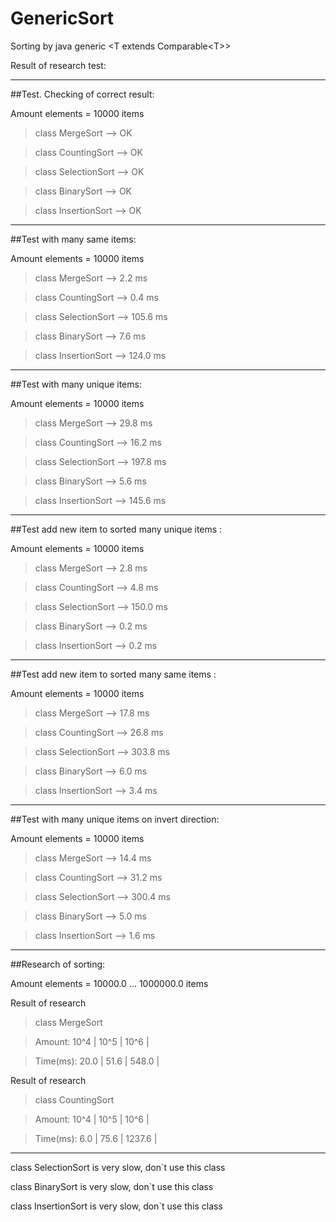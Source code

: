 # GenericSort

Sorting by java generic \<T extends Comparable\<T\>\>

Result of research test:

--------------------------------------------------

##Test. Checking of correct result:

Amount elements = 10000 items

>class MergeSort --> OK

>class CountingSort --> OK

>class SelectionSort --> OK

>class BinarySort --> OK

> class InsertionSort --> OK
 
--------------------------------------------------

##Test with many same items:

Amount elements = 10000 items

>class MergeSort -->  2.2 ms

>class CountingSort -->  0.4 ms

>class SelectionSort --> 105.6 ms

>class BinarySort -->  7.6 ms

> class InsertionSort --> 124.0 ms

--------------------------------------------------

##Test with many unique items:

Amount elements = 10000 items

>class MergeSort --> 29.8 ms

>class CountingSort --> 16.2 ms

>class SelectionSort --> 197.8 ms

>class BinarySort -->  5.6 ms

> class InsertionSort --> 145.6 ms

--------------------------------------------------

##Test add new item to sorted many unique items :

Amount elements = 10000 items

> class MergeSort -->  2.8 ms

> class CountingSort -->  4.8 ms

> class SelectionSort --> 150.0 ms

> class BinarySort -->  0.2 ms

> class InsertionSort -->  0.2 ms

--------------------------------------------------

##Test add new item to sorted many same items :

Amount elements = 10000 items

> class MergeSort --> 17.8 ms

> class CountingSort --> 26.8 ms

> class SelectionSort --> 303.8 ms

> class BinarySort -->  6.0 ms

> class InsertionSort -->  3.4 ms

--------------------------------------------------

##Test with many unique items on invert direction:

Amount elements = 10000 items

> class MergeSort --> 14.4 ms

> class CountingSort --> 31.2 ms

> class SelectionSort --> 300.4 ms

> class BinarySort -->  5.0 ms

> class InsertionSort -->  1.6 ms

--------------------------------------------------

##Research of sorting:

Amount elements = 10000.0 ... 1000000.0 items

Result of research

>class MergeSort

>Amount:   10^4 |   10^5 |   10^6 |

>Time(ms):   20.0 |   51.6 |  548.0 |


Result of research

>class CountingSort

>Amount:   10^4 |   10^5 |   10^6 |

>Time(ms):    6.0 |   75.6 | 1237.6 |

--------------------------------------------------


class SelectionSort is very slow, don`t use this class

class BinarySort is very slow, don`t use this class

class InsertionSort is very slow, don`t use this class